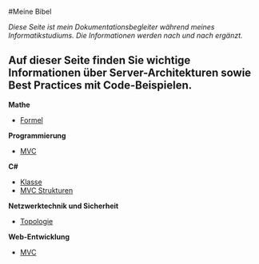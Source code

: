 #Meine Bibel

*Diese Seite ist mein Dokumentationsbegleiter während meines Informatikstudiums. Die Informationen werden nach und nach ergänzt.*

Auf dieser Seite finden Sie wichtige Informationen über Server-Architekturen sowie Best Practices mit Code-Beispielen.
---
**Mathe**  
- [Formel](https://eduardanderegg.ch/Mathe/Formeln/index.html)

**Programmierung**  
- [MVC](https://eduardanderegg.ch/CS/MVC/index.html)

**C#**  
- [Klasse](https://eduardanderegg.ch/CS/Klasse/index.html)
- [MVC Strukturen](https://eduardanderegg.ch/CS/MVC/index.html)

**Netzwerktechnik und Sicherheit**  
- [Topologie](https://eduardanderegg.ch/NetSec/Topologie/index.html)

**Web-Entwicklung**  
- [MVC](https://eduardanderegg.ch/Server/MVC/index.html)